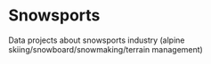 # Snowsports
Data projects about snowsports industry (alpine skiing/snowboard/snowmaking/terrain management)
